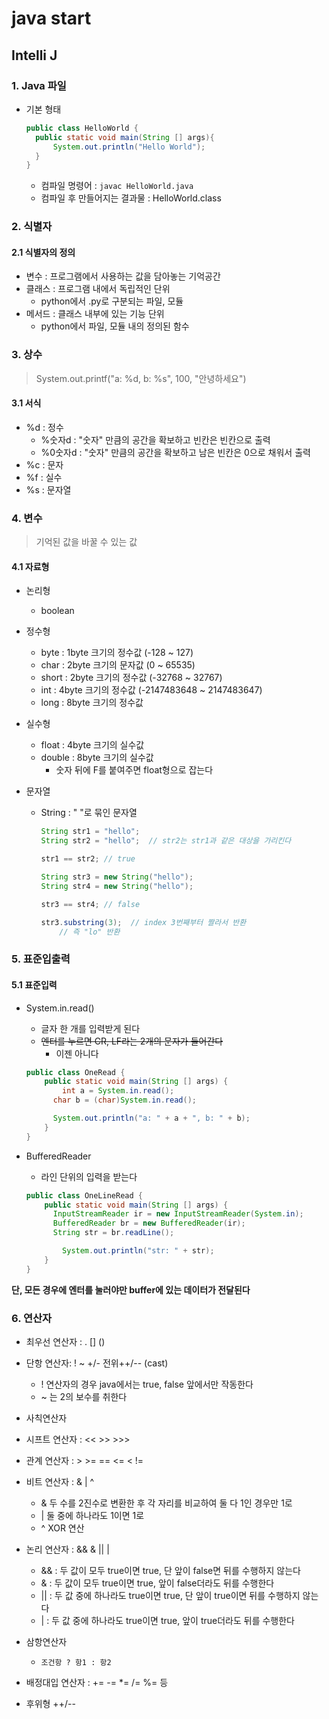 # java start

## Intelli J

### 1. Java 파일

- 기본 형태

  ```java
  public class HelloWorld {
  	public static void main(String [] args){
  		System.out.println("Hello World");
  	}
  }
  ```

  - 컴파일 명령어 : `javac HelloWorld.java`
  - 컴파일 후 만들어지는 결과물 : HelloWorld.class





### 2. 식별자

#### 2.1 식별자의 정의

- 변수 : 프로그램에서 사용하는 값을 담아놓는 기억공간
- 클래스 : 프로그램 내에서 독립적인 단위
  - python에서 .py로 구분되는 파일, 모듈
- 메서드 : 클래스 내부에 있는 기능 단위
  - python에서 파일, 모듈 내의 정의된 함수



### 3. 상수

> System.out.printf("a: %d, b: %s", 100, "안녕하세요")

#### 3.1 서식

- %d : 정수
  - %숫자d : "숫자" 만큼의 공간을 확보하고 빈칸은 빈칸으로 출력
  - %0숫자d : "숫자" 만큼의 공간을 확보하고 남은 빈칸은 0으로 채워서 출력
- %c : 문자
- %f : 실수
- %s : 문자열



### 4. 변수

> 기억된 값을 바꿀 수 있는 값

#### 4.1 자료형

- 논리형
  
  - boolean
- 정수형
  - byte : 1byte 크기의 정수값 (-128 ~ 127)
  - char : 2byte 크기의 문자값 (0 ~ 65535)
  - short : 2byte 크기의 정수값 (-32768 ~ 32767)
  - int : 4byte 크기의 정수값 (-2147483648 ~ 2147483647)
  - long : 8byte 크기의 정수값
- 실수형
  - float : 4byte 크기의 실수값
  - double : 8byte 크기의 실수값
    - 숫자 뒤에 F를 붙여주면 float형으로 잡는다 
- 문자열

  - String : " "로 묶인 문자열

    ```java
    String str1 = "hello";
    String str2 = "hello";	// str2는 str1과 같은 대상을 가리킨다
    
    str1 == str2; // true
    
    String str3 = new String("hello");
    String str4 = new String("hello");
    
    str3 == str4; // false
    
    str3.substring(3);	// index 3번째부터 짤라서 반환
        // 즉 "lo" 반환
    ```

    



### 5. 표준입출력

#### 5.1 표준입력

- System.in.read()

  - 글자 한 개를 입력받게 된다
  - ~~엔터를 누르면 CR, LF라는 2개의 문자가 들어간다~~
    - 이젠 아니다

  ```java
  public class OneRead {
      public static void main(String [] args) {
          int a = System.in.read();
  		char b = (char)System.in.read();
  
  		System.out.println("a: " + a + ", b: " + b);
      }
  }
  ```

  

- BufferedReader

  - 라인 단위의 입력을 받는다

  ```java
  public class OneLineRead {
      public static void main(String [] args) {
  		InputStreamReader ir = new InputStreamReader(System.in);
  		BufferedReader br = new BufferedReader(ir);
  		String str = br.readLine();
  
          System.out.println("str: " + str);
      }
  }
  ```

  

**단, 모든 경우에 엔터를 눌러야만 buffer에 있는 데이터가 전달된다**



### 6. 연산자

- 최우선 연산자 : . [] ()
- 단항 연산자: ! ~ +/- 전위++/-- (cast)
  - ! 연산자의 경우 java에서는 true, false 앞에서만 작동한다
  - ~ 는 2의 보수를 취한다
- 사칙연산자
- 시프트 연산자 : << >> >>>
- 관계 연산자 : > >= == <= < !=
- 비트 연산자 : & | ^
  - & 두 수를 2진수로 변환한 후 각 자리를 비교하여 둘 다 1인 경우만 1로
  - | 둘 중에 하나라도 1이면 1로
  - ^ XOR 연산
- 논리 연산자 : && & || |
  - && : 두 값이 모두 true이면 true, 단 앞이 false면 뒤를 수행하지 않는다
  - & : 두 값이 모두 true이면 true, 앞이 false더라도 뒤를 수행한다
  - || : 두 값 중에 하나라도 true이면 true, 단 앞이 true이면 뒤를 수행하지 않는다 
  - | : 두 값 중에 하나라도 true이면 true, 앞이 true더라도 뒤를 수행한다
- 삼항연산자
  - `조건항 ? 항1 : 항2`

- 배정대입 연산자 : += -= *= /= %= 등
- 후위형 ++/--

